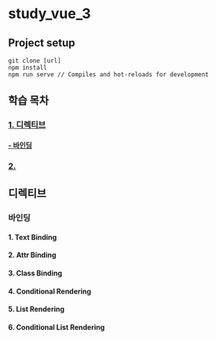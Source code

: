 # study_vue_3

## Project setup
```
git clone [url]
npm install
npm run serve // Compiles and hot-reloads for development
```

## 학습 목차
### [1. 디렉티브](#디렉티브)
#### [- 바인딩](#바인딩)
### [2. ](#)

## 디렉티브
### 바인딩
#### 1. Text Binding
#### 2. Attr Binding
#### 3. Class Binding
#### 4. Conditional Rendering
#### 5. List Rendering
#### 6. Conditional List Rendering
